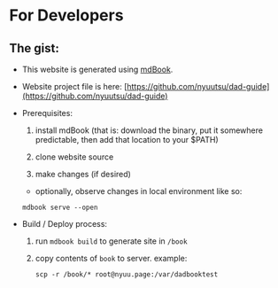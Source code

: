 # For Developers

## The gist:

* This website is generated using [mdBook](https://github.com/rust-lang/mdBook).

* Website project file is here: [https://github.com/nyuutsu/dad-guide](https://github.com/nyuutsu/dad-guide)

* Prerequisites:

  1. install mdBook (that is: download the binary, put it somewhere predictable, then add that location to your $PATH)

  2. clone website source

  3. make changes (if desired)

    * optionally, observe changes in local environment like so:

    ```shell
    mdbook serve --open
    ```

* Build / Deploy process:

  1. run `mdbook build` to generate site in `/book`

  2. copy contents of `book` to server. example:
  
      ```shell
      scp -r /book/* root@nyuu.page:/var/dadbooktest
      ```